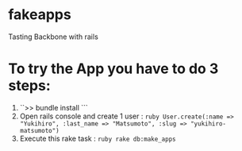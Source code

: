 fakeapps
========

Tasting Backbone with rails

# To try the App you have to do 3 steps:
1. ``>> bundle install ```
2. Open rails console and create 1 user : ```ruby User.create(:name => "Yukihiro", :last_name => "Matsumoto", :slug => "yukihiro-matsumoto") ```
3. Execute this rake task : ```ruby rake db:make_apps ```

